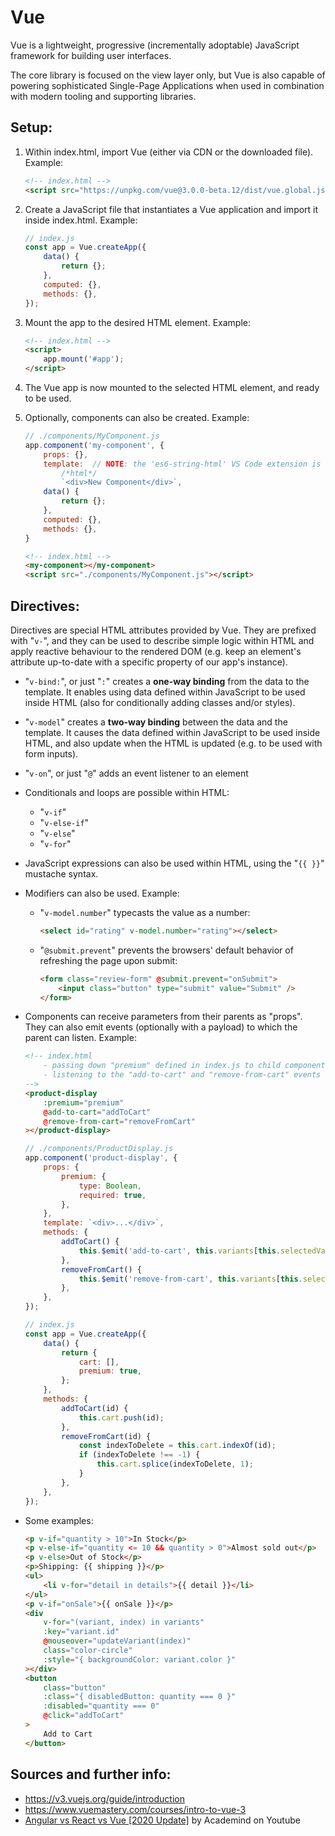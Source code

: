 # Vue

Vue is a lightweight, progressive (incrementally adoptable) JavaScript framework for building user interfaces.

The core library is focused on the view layer only, but Vue is also capable of powering sophisticated Single-Page Applications when used in combination with modern tooling and supporting libraries.

## Setup:

1. Within index.html, import Vue (either via CDN or the downloaded file). Example:

    ```html
    <!-- index.html -->
    <script src="https://unpkg.com/vue@3.0.0-beta.12/dist/vue.global.js"></script>
    ```

2. Create a JavaScript file that instantiates a Vue application and import it inside index.html. Example:

    ```js
    // index.js
    const app = Vue.createApp({
        data() {
            return {};
        },
        computed: {},
        methods: {},
    });
    ```

3. Mount the app to the desired HTML element. Example:

    ```html
    <!-- index.html -->
    <script>
        app.mount('#app');
    </script>
    ```

4. The Vue app is now mounted to the selected HTML element, and ready to be used.

5. Optionally, components can also be created. Example:

    ```js
    // ./components/MyComponent.js
    app.component('my-component', {
        props: {},
        template:  // NOTE: the 'es6-string-html' VS Code extension is recommended
            /*html*/
            `<div>New Component</div>`,
        data() {
            return {};
        },
        computed: {},
        methods: {},
    }
    ```

    ```html
    <!-- index.html -->
    <my-component></my-component>
    <script src="./components/MyComponent.js"></script>
    ```

## Directives:

Directives are special HTML attributes provided by Vue. They are prefixed with "`v-`", and they can be used to describe simple logic within HTML and apply reactive behaviour to the rendered DOM (e.g. keep an element's attribute up-to-date with a specific property of our app's instance).

-   "`v-bind:`", or just "`:`" creates a **one-way binding** from the data to the template. It enables using data defined within JavaScript to be used inside HTML (also for conditionally adding classes and/or styles).
-   "`v-model`" creates a **two-way binding** between the data and the template. It causes the data defined within JavaScript to be used inside HTML, and also update when the HTML is updated (e.g. to be used with form inputs).
-   "`v-on`", or just "`@`" adds an event listener to an element
-   Conditionals and loops are possible within HTML:
    -   "`v-if`"
    -   "`v-else-if`"
    -   "`v-else`"
    -   "`v-for`"
-   JavaScript expressions can also be used within HTML, using the "`{{ }}`" mustache syntax.
-   Modifiers can also be used. Example:

    -   "`v-model.number`" typecasts the value as a number:
        ```html
        <select id="rating" v-model.number="rating"></select>
        ```
    -   "`@submit.prevent`" prevents the browsers' default behavior of refreshing the page upon submit:

        ```html
        <form class="review-form" @submit.prevent="onSubmit">
            <input class="button" type="submit" value="Submit" />
        </form>
        ```

-   Components can receive parameters from their parents as "props". They can also emit events (optionally with a payload) to which the parent can listen. Example:

    ```html
    <!-- index.html
        - passing down "premium" defined in index.js to child component as props, using one-way binding
        - listening to the "add-to-cart" and "remove-from-cart" events defined in (and emitted from) child component
    -->
    <product-display
        :premium="premium"
        @add-to-cart="addToCart"
        @remove-from-cart="removeFromCart"
    ></product-display>
    ```

    ```js
    // ./components/ProductDisplay.js
    app.component('product-display', {
        props: {
            premium: {
                type: Boolean,
                required: true,
            },
        },
        template: `<div>...</div>`,
        methods: {
            addToCart() {
                this.$emit('add-to-cart', this.variants[this.selectedVariant].id);
            },
            removeFromCart() {
                this.$emit('remove-from-cart', this.variants[this.selectedVariant].id);
            },
        },
    });

    // index.js
    const app = Vue.createApp({
        data() {
            return {
                cart: [],
                premium: true,
            };
        },
        methods: {
            addToCart(id) {
                this.cart.push(id);
            },
            removeFromCart(id) {
                const indexToDelete = this.cart.indexOf(id);
                if (indexToDelete !== -1) {
                    this.cart.splice(indexToDelete, 1);
                }
            },
        },
    });
    ```

-   Some examples:

    ```html
    <p v-if="quantity > 10">In Stock</p>
    <p v-else-if="quantity <= 10 && quantity > 0">Almost sold out</p>
    <p v-else>Out of Stock</p>
    <p>Shipping: {{ shipping }}</p>
    <ul>
        <li v-for="detail in details">{{ detail }}</li>
    </ul>
    <p v-if="onSale">{{ onSale }}</p>
    <div
        v-for="(variant, index) in variants"
        :key="variant.id"
        @mouseover="updateVariant(index)"
        class="color-circle"
        :style="{ backgroundColor: variant.color }"
    ></div>
    <button
        class="button"
        :class="{ disabledButton: quantity === 0 }"
        :disabled="quantity === 0"
        @click="addToCart"
    >
        Add to Cart
    </button>
    ```

## Sources and further info:

-   https://v3.vuejs.org/guide/introduction
-   https://www.vuemastery.com/courses/intro-to-vue-3
-   [Angular vs React vs Vue [2020 Update]](https://www.youtube.com/watch?v=lYWYWyX04JI) by Academind on Youtube
